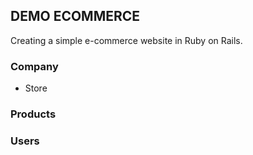## DEMO ECOMMERCE 
Creating a simple e-commerce website in Ruby on Rails.

### Company
* Store

### Products

### Users



